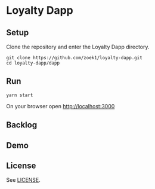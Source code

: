 # Loyalty Dapp

## Setup

Clone the repository and enter the Loyalty Dapp directory.

```
git clone https://github.com/zoek1/loyalty-dapp.git
cd loyalty-dapp/dapp
```

## Run

```
yarn start
```

On your browser open [http://localhost:3000](http://localhost:3000)


## Backlog

## Demo


## License

See [LICENSE](LICENSE).
